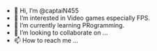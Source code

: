 - 👋 Hi, I’m @captaiN455
- 👀 I’m interested in Video games especially FPS.
- 🌱 I’m currently learning PRogramming.
- 💞️ I’m looking to collaborate on ...
- 📫 How to reach me ...

<!---
captaiN455/captaiN455 is a ✨ special ✨ repository because its `README.md` (this file) appears on your GitHub profile.
You can click the Preview link to take a look at your changes.
--->
